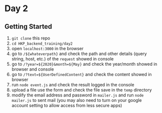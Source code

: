 # Day 2
## Getting Started
1. `git clone` this repo
2. `cd HKP_backend_training/day2`
3. open `localhost:3000` in the browser
4. go to `/${whateverpath}` and check the path and other details (query string, host, etc.) of the `request` showed in console
5. go to `/?year=${2020}&month=${May}` and check the year/month showed in browser and console
6. go to `/?text=${UserDefinedContent}` and check the content showed in browser
7. run `node event.js` and check the result logged in the console
8. upload a file use the form and check the file save in the `temp` directory
9. modify the email address and password in `mailer.js` and run `node mailer.js` to sent mail (you may also need to turn on your google account setting to allow access from less secure apps)
